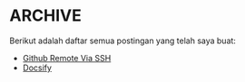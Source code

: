 # ARCHIVE

Berikut adalah daftar semua postingan yang telah saya buat:
* [Github Remote Via SSH](/posts/github_remote_via_ssh)
* [Docsify](/posts/Docsify)
